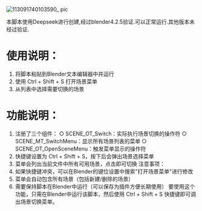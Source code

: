 ![113091740103590_ pic](https://github.com/user-attachments/assets/f457132a-62d5-4180-b315-36d05fef7c94)

本脚本使用Deepseek进行创建,经过blender4.2.5验证.可以正常运行.其他版本未经过验证.


# 使用说明：
 1. 将脚本粘贴到Blender文本编辑器中并运行
 2. 使用 Ctrl + Shift + S 打开场景菜单
 3. 从列表中选择需要切换的场景



# 功能说明：
1. 注册了三个组件：
  ○ SCENE_OT_Switch：实际执行场景切换的操作符
  ○ SCENE_MT_SwitchMenu：显示所有场景列表的菜单
  ○ SCENE_OT_OpenSceneMenu：触发菜单显示的操作符
2. 快捷键设置为 Ctrl + Shift + S，按下后会弹出场景选择菜单
3. 菜单会列出当前文件中所有可用场景，点击即可切换
注意事项：
4. 如果快捷键冲突，可以在Blender的键位设置中搜索"打开场景菜单"进行修改
5. 菜单会自动包含所有场景（包括新建/删除的场景）
6. 需要保持脚本在Blender中运行（可以保存为插件方便长期使用）
要使用这个功能，只需在Blender中运行该脚本，然后使用 Ctrl + Shift + S 快捷键即可调出场景切换菜单。

